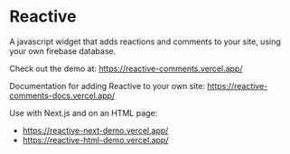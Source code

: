 # Reactive

A javascript widget that adds reactions and comments to your site, using your own firebase database.

Check out the demo at: https://reactive-comments.vercel.app/

Documentation for adding Reactive to your own site: https://reactive-comments-docs.vercel.app/

Use with Next.js and on an HTML page:

- https://reactive-next-demo.vercel.app/
- https://reactive-html-demo.vercel.app/
